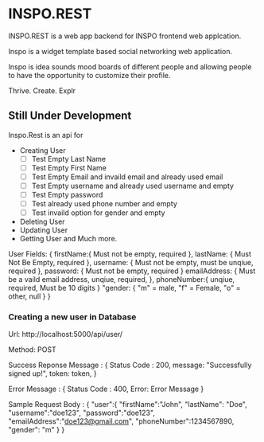 # INSPO.REST

INSPO.REST is a web app backend for INSPO frontend web applcation. 

Inspo is a widget template based social networking web application.

Inspo is idea sounds mood boards of different people and allowing people to have the opportunity to customize their profile. 

Thrive. Create. Explr


## Still Under Development
Inspo.Rest is an api for 
- Creating User 
    - [ ] Test Empty Last Name
    - [ ] Test Empty First Name
    - [ ] Test Empty Email and invaild email and already used email
    - [ ] Test Empty username and already used username and empty
    - [ ] Test Empty password 
    - [ ] Test already used phone number and empty
    - [ ] Test invaild option for gender and empty
- Deleting User
- Updating User
- Getting User
and Much more.

User Fields: {
    firstName:{
        Must not be empty,
        required
    },
    lastName: {
        Must Not Be Empty,
        required
    },
    username: {
        Must not be empty,
        must be unqiue,
        required
    },
    password: {
        Must not be empty,
        required
    }
    emailAddress: {
        Must be a vaild email address,
        unqiue,
        required,
    },
    phoneNumber:{
        unqiue,
        required,
        Must be 10 digits
    }
    "gender: {
        "m" = male,
        "f" = Female,
        "o" = other,
        null 
    }
}
### Creating a new user in Database

Url: http://localhost:5000/api/user/

Method: POST

Success Reponse Message : {
    Status Code : 200,
    message: "Successfully signed up!",
    token: token,
}

Error Message : {
    Status Code : 400,
    Error: Error Message
}

Sample Request Body : {
	"user":{
	"firstName":"John",
	"lastName": "Doe",
	"username":"doe123",
	"password":"doe123",
	"emailAddress":"doe123@gmail.com",
	"phoneNumber":1234567890,
	"gender": "m"
	}
}


